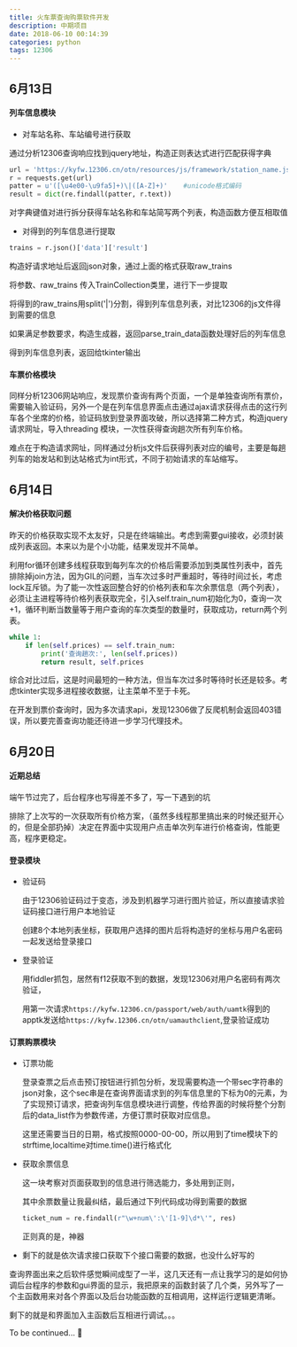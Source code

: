 ```yaml
---
title: 火车票查询购票软件开发
description: 中期项目
date: 2018-06-10 00:14:39
categories: python
tags: 12306
---
```


## 6月13日
#### 列车信息模块
- 对车站名称、车站编号进行获取

通过分析12306查询响应找到jquery地址，构造正则表达式进行匹配获得字典

```python
url = 'https://kyfw.12306.cn/otn/resources/js/framework/station_name.js?station_version=1.9055'
r = requests.get(url)
patter = u'([\u4e00-\u9fa5]+)\|([A-Z]+)' 	#unicode格式编码
result = dict(re.findall(patter, r.text))
```

对字典键值对进行拆分获得车站名称和车站简写两个列表，构造函数方便互相取值

- 对得到的列车信息进行提取

```python
trains = r.json()['data']['result']
```

构造好请求地址后返回json对象，通过上面的格式获取raw_trains

将参数、raw_trains 传入TrainCollection类里，进行下一步提取

将得到的raw_trains用split('\|')分割，得到列车信息列表，对比12306的js文件得到需要的信息

如果满足参数要求，构造生成器，返回parse_train_data函数处理好后的列车信息

得到列车信息列表，返回给tkinter输出

#### 车票价格模块

同样分析12306网站响应，发现票价查询有两个页面，一个是单独查询所有票价，需要输入验证码，另外一个是在列车信息界面点击通过ajax请求获得点击的这行列车各个坐席的价格，验证码放到登录界面攻破，所以选择第二种方式，构造jquery请求网址，导入threading 模块，一次性获得查询趟次所有列车价格。

难点在于构造请求网址，同样通过分析js文件后获得列表对应的编号，主要是每趟列车的始发站和到达站格式为int形式，不同于初始请求的车站缩写。





## 6月14日



#### 解决价格获取问题

​	昨天的价格获取实现不太友好，只是在终端输出。考虑到需要gui接收，必须封装成列表返回。本来以为是个小功能，结果发现并不简单。

​	利用for循环创建多线程获取到每列车次的价格后需要添加到类属性列表中，首先排除掉join方法，因为GIL的问题，当车次过多时严重超时，等待时间过长，考虑lock互斥锁。为了能一次性返回整合好的价格列表和车次余票信息（两个列表），必须让主进程等待价格列表获取完全，引入self.train_num初始化为0，查询一次+1，循环判断当数量等于用户查询的车次类型的数量时，获取成功，return两个列表。

```python
while 1:
    if len(self.prices) == self.train_num:
    	print('查询趟次:', len(self.prices))
    	return result, self.prices
```



综合对比过后，这是时间最短的一种方法，但当车次过多时等待时长还是较多。考虑tkinter实现多进程接收数据，让主菜单不至于卡死。



在开发到票价查询时，因为多次请求api，发现12306做了反爬机制会返回403错误，所以要完善查询功能还待进一步学习代理技术。



## 6月20日
#### 近期总结

端午节过完了，后台程序也写得差不多了，写一下遇到的坑

排除了上次写的一次获取所有价格方案，（虽然多线程那里搞出来的时候还挺开心的，但是全部扔掉）决定在界面中实现用户点击单次列车进行价格查询，性能更高，程序更稳定。

#### 登录模块

- 验证码

  由于12306验证码过于变态，涉及到机器学习进行图片验证，所以直接请求验证码接口进行用户本地验证

  创建8个本地列表坐标，获取用户选择的图片后将构造好的坐标与用户名密码一起发送给登录接口

- 登录验证

  用fiddler抓包，居然有f12获取不到的数据，发现12306对用户名密码有两次验证，

  用第一次请求`https://kyfw.12306.cn/passport/web/auth/uamtk`得到的apptk发送给`https://kyfw.12306.cn/otn/uamauthclient`,登录验证成功

#### 订票购票模块

- 订票功能

  登录查票之后点击预订按钮进行抓包分析，发现需要构造一个带sec字符串的json对象，这个sec串是在查询界面请求到的列车信息里的下标为0的元素，为了实现预订请求，把查询列车信息模块进行调整，传给界面的时候将整个分割后的data_list作为参数传递，方便订票时获取对应信息。

  这里还需要当日的日期，格式按照0000-00-00，所以用到了time模块下的strftime,localtime对time.time()进行格式化

- 获取余票信息

  这一块考察对页面获取到的信息进行筛选能力，多处用到正则，

  其中余票数量让我最纠结，最后通过下列代码成功得到需要的数据

  ```python
  ticket_num = re.findall(r"\w+num\':\'[1-9]\d*\'", res)
  ```

  正则真的是，神器

- 剩下的就是依次请求接口获取下个接口需要的数据，也没什么好写的

  

查询界面出来之后软件感觉瞬间成型了一半，这几天还有一点让我学习的是如何协调后台程序的参数和gui界面的显示，我把原来的函数封装了几个类，另外写了一个主函数用来对各个界面以及后台功能函数的互相调用，这样运行逻辑更清晰。



剩下的就是和界面加入主函数后互相进行调试。。。












To be continued... :runner: 